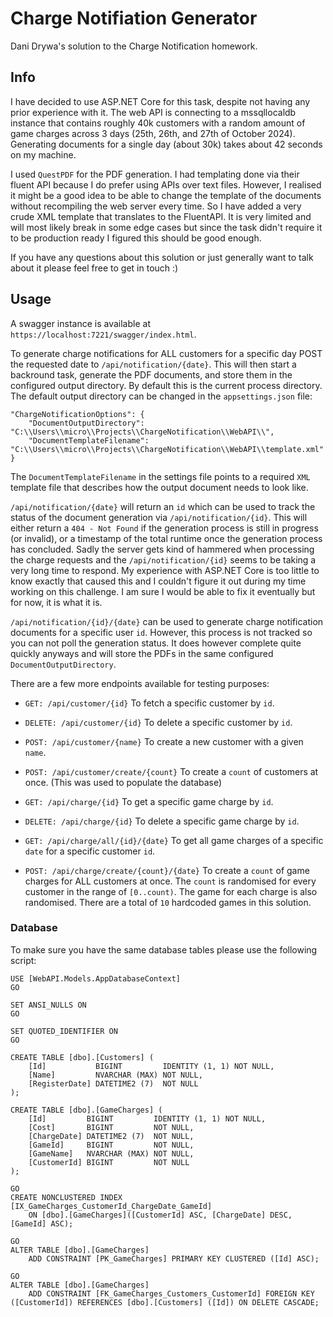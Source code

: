 # Charge Notifiation Generator

Dani Drywa's solution to the Charge Notification homework.


## Info

I have decided to use ASP.NET Core for this task, despite not having any prior experience with it. The web API is connecting to a mssqllocaldb instance that contains roughly 40k customers with a random amount of game charges across 3 days (25th, 26th, and 27th of October 2024). Generating documents for a single day (about 30k) takes about 42 seconds on my machine.

I used `QuestPDF` for the PDF generation. I had templating done via their fluent API because I do prefer using APIs over text files. However, I realised it might be a good idea to be able to change the template of the documents without recompiling the web server every time. So I have added a very crude XML template that translates to the FluentAPI. It is very limited and will most likely break in some edge cases but since the task didn't require it to be production ready I figured this should be good enough.

If you have any questions about this solution or just generally want to talk about it please feel free to get in touch :)


## Usage

A swagger instance is available at `https://localhost:7221/swagger/index.html`.

To generate charge notifications for ALL customers for a specific day POST the requested date to `/api/notification/{date}`. This will then start a backround task, generate the PDF documents, and store them in the configured output directory. By default this is the current process directory. The default output directory can be changed in the `appsettings.json` file:

```
"ChargeNotificationOptions": {
    "DocumentOutputDirectory": "C:\\Users\\micro\\Projects\\ChargeNotification\\WebAPI\\",
    "DocumentTemplateFilename": "C:\\Users\\micro\\Projects\\ChargeNotification\\WebAPI\\template.xml"
}
```

The `DocumentTemplateFilename` in the settings file points to a required `XML` template file that describes how the output document needs to look like.

`/api/notification/{date}` will return an `id` which can be used to track the status of the document generation via `/api/notification/{id}`. This will either return a `404 - Not Found` if the generation process is still in progress (or invalid), or a timestamp of the total runtime once the generation process has concluded. Sadly the server gets kind of hammered when processing the charge requests and the `/api/notification/{id}` seems to be taking a very long time to respond. My experience with ASP.NET Core is too little to know exactly that caused this and I couldn't figure it out during my time working on this challenge. I am sure I would be able to fix it eventually but for now, it is what it is.

`/api/notification/{id}/{date}` can be used to generate charge notification documents for a specific user `id`. However, this process is not tracked so you can not poll the generation status. It does however complete quite quickly anyways and will store the PDFs in the same configured `DocumentOutputDirectory`.

There are a few more endpoints available for testing purposes:

* `GET: /api/customer/{id}` To fetch a specific customer by `id`.
* `DELETE: /api/customer/{id}` To delete a specific customer by `id`.
* `POST: /api/customer/{name}` To create a new customer with a given `name`.
* `POST: /api/customer/create/{count}` To create a `count` of customers at once. (This was used to populate the database)

* `GET: /api/charge/{id}` To get a specific game charge by `id`.
* `DELETE: /api/charge/{id}` To delete a specific game charge by `id`.
* `GET: /api/charge/all/{id}/{date}` To get all game charges of a specific `date` for a specific customer `id`.
* `POST: /api/charge/create/{count}/{date}` To create a `count` of game charges for ALL customers at once. The `count` is randomised for every customer in the range of `[0..count)`. The game for each charge is also randomised. There are a total of `10` hardcoded games in this solution.


### Database

To make sure you have the same database tables please use the following script:

```
USE [WebAPI.Models.AppDatabaseContext]
GO

SET ANSI_NULLS ON
GO

SET QUOTED_IDENTIFIER ON
GO

CREATE TABLE [dbo].[Customers] (
    [Id]           BIGINT         IDENTITY (1, 1) NOT NULL,
    [Name]         NVARCHAR (MAX) NOT NULL,
    [RegisterDate] DATETIME2 (7)  NOT NULL
);

CREATE TABLE [dbo].[GameCharges] (
    [Id]         BIGINT         IDENTITY (1, 1) NOT NULL,
    [Cost]       BIGINT         NOT NULL,
    [ChargeDate] DATETIME2 (7)  NOT NULL,
    [GameId]     BIGINT         NOT NULL,
    [GameName]   NVARCHAR (MAX) NOT NULL,
    [CustomerId] BIGINT         NOT NULL
);

GO
CREATE NONCLUSTERED INDEX [IX_GameCharges_CustomerId_ChargeDate_GameId]
    ON [dbo].[GameCharges]([CustomerId] ASC, [ChargeDate] DESC, [GameId] ASC);

GO
ALTER TABLE [dbo].[GameCharges]
    ADD CONSTRAINT [PK_GameCharges] PRIMARY KEY CLUSTERED ([Id] ASC);

GO
ALTER TABLE [dbo].[GameCharges]
    ADD CONSTRAINT [FK_GameCharges_Customers_CustomerId] FOREIGN KEY ([CustomerId]) REFERENCES [dbo].[Customers] ([Id]) ON DELETE CASCADE;

```
